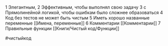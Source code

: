 1 Элегантным, 
2 Эффективным, чтобы выполнял свою задачу
3 с Прямолинейной логикой, чтобы ошибкам было сложнее образоваться 
4 Код без тестов не может быть чистым
5 Иметь хорошо названные переменные [[Имена, переменные]]
6 Комментарии [[Комментарии]]
7 Правильные функции [[Книги/Чистый код/Функции]]


#чистыйкод



